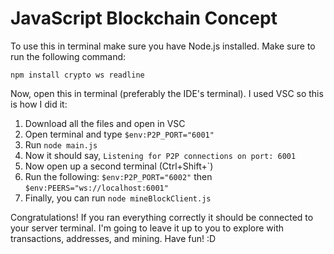 # JavaScript Blockchain Concept

To use this in terminal make sure you have Node.js installed.
Make sure to run the following command:

``npm install crypto ws readline``

Now, open this in terminal (preferably the IDE's terminal). I used VSC so this is how I did it:

1. Download all the files and open in VSC
2. Open terminal and type ``$env:P2P_PORT="6001"``
3. Run ``node main.js``
4. Now it should say, ``Listening for P2P connections on port: 6001``
5. Now open up a second terminal (Ctrl+Shift+`)
6. Run the following: ``$env:P2P_PORT="6002"`` then ``$env:PEERS="ws://localhost:6001"``
7. Finally, you can run ``node mineBlockClient.js``

Congratulations! If you ran everything correctly it should be connected to your server terminal. I'm going to leave it up to you to explore with transactions, addresses, and mining. Have fun! :D
